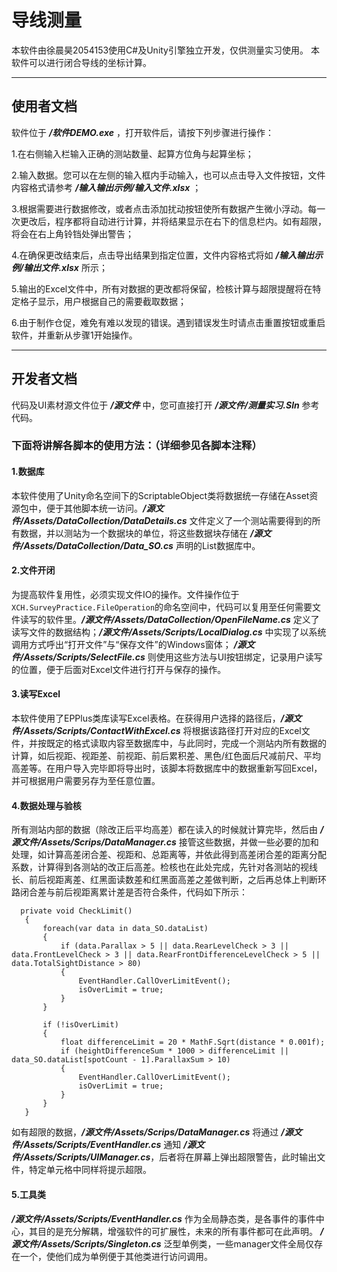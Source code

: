 # 导线测量
  本软件由徐晨昊2054153使用C#及Unity引擎独立开发，仅供测量实习使用。
  本软件可以进行闭合导线的坐标计算。
  
-----

## 使用者文档
  软件位于 ***/软件DEMO.exe*** ，打开软件后，请按下列步骤进行操作：
  
1.在右侧输入栏输入正确的测站数量、起算方位角与起算坐标；

2.输入数据。您可以在左侧的输入框内手动输入，也可以点击导入文件按钮，文件内容格式请参考 ***/输入输出示例/输入文件.xlsx*** ；

3.根据需要进行数据修改，或者点击添加扰动按钮使所有数据产生微小浮动。每一次更改后，程序都将自动进行计算，并将结果显示在右下的信息栏内。如有超限，将会在右上角铃铛处弹出警告；

4.在确保更改结束后，点击导出结果到指定位置，文件内容格式将如 ***/输入输出示例/输出文件.xlsx*** 所示；

5.输出的Excel文件中，所有对数据的更改都将保留，检核计算与超限提醒将在特定格子显示，用户根据自己的需要截取数据；

6.由于制作仓促，难免有难以发现的错误。遇到错误发生时请点击重置按钮或重启软件，并重新从步骤1开始操作。

-----

## 开发者文档

代码及UI素材源文件位于 ***/源文件*** 中，您可直接打开 ***/源文件/测量实习.Sln*** 参考代码。

### 下面将讲解各脚本的使用方法：（详细参见各脚本注释）

#### 1.数据库
  本软件使用了Unity命名空间下的ScriptableObject类将数据统一存储在Asset资源包中，便于其他脚本统一访问。***/源文件/Assets/DataCollection/DataDetails.cs*** 文件定义了一个测站需要得到的所有数据，并以测站为一个数据块的单位，将这些数据块存储在 ***/源文件/Assets/DataCollection/Data_SO.cs*** 声明的List数据库中。

#### 2.文件开闭
  为提高软件复用性，必须实现文件IO的操作。文件操作位于`XCH.SurveyPractice.FileOperation`的命名空间中，代码可以复用至任何需要文件读写的软件里。***/源文件/Assets/DataCollection/OpenFileName.cs*** 定义了读写文件的数据结构；***/源文件/Assets/Scripts/LocalDialog.cs*** 中实现了以系统调用方式呼出“打开文件”与“保存文件”的Windows窗体； ***/源文件/Assets/Scripts/SelectFile.cs*** 则使用这些方法与UI按钮绑定，记录用户读写的位置，便于后面对Excel文件进行打开与保存的操作。
  
#### 3.读写Excel
  本软件使用了EPPlus类库读写Excel表格。在获得用户选择的路径后，***/源文件/Assets/Scripts/ContactWithExcel.cs*** 将根据该路径打开对应的Excel文件，并按既定的格式读取内容至数据库中，与此同时，完成一个测站内所有数据的计算，如后视距、视距差、前视距、前后累积差、黑色/红色面后尺减前尺、平均高差等。在用户导入完毕即将导出时，该脚本将数据库中的数据重新写回Excel，并可根据用户需要另存为至任意位置。
  
#### 4.数据处理与验核
  所有测站内部的数据（除改正后平均高差）都在读入的时候就计算完毕，然后由 ***/源文件/Assets/Scrips/DataManager.cs*** 接管这些数据，并做一些必要的加和处理，如计算高差闭合差、视距和、总距离等，并依此得到高差闭合差的距离分配系数，计算得到各测站的改正后高差。检核也在此处完成，先针对各测站的视线长、前后视距离差、红黑面读数差和红黑面高差之差做判断，之后再总体上判断环路闭合差与前后视距离累计差是否符合条件，代码如下所示：
 ```
   private void CheckLimit()
    {
        foreach(var data in data_SO.dataList)
        {
            if (data.Parallax > 5 || data.RearLevelCheck > 3 || data.FrontLevelCheck > 3 || data.RearFrontDifferenceLevelCheck > 5 || data.TotalSightDistance > 80)
            {
                EventHandler.CallOverLimitEvent();
                isOverLimit = true;
            }
        }

        if (!isOverLimit)
        {
            float differenceLimit = 20 * MathF.Sqrt(distance * 0.001f);
            if (heightDifferenceSum * 1000 > differenceLimit || data_SO.dataList[spotCount - 1].ParallaxSum > 10)
            {
                EventHandler.CallOverLimitEvent();
                isOverLimit = true;
            }
        }
    }
  ```
  如有超限的数据，***/源文件/Assets/Scrips/DataManager.cs*** 将通过 ***/源文件/Assets/Scripts/EventHandler.cs*** 通知 ***/源文件/Assets/Scripts/UIManager.cs***，后者将在屏幕上弹出超限警告，此时输出文件，特定单元格中同样将提示超限。
  
#### 5.工具类
  ***/源文件/Assets/Scripts/EventHandler.cs*** 作为全局静态类，是各事件的事件中心，其目的是充分解耦，增强软件的可扩展性，未来的所有事件都可在此声明。
  ***/源文件/Assets/Scripts/Singleton.cs*** 泛型单例类，一些manager文件全局仅存在一个，使他们成为单例便于其他类进行访问调用。
